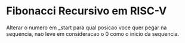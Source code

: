 # Fibonacci Recursivo em RISC-V

Alterar o numero em _start para qual posicao voce quer pegar na sequencia, nao leve em consideracao o 0 como o inicio da sequencia.
